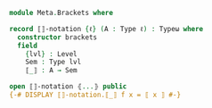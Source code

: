<!--
```agda
open import 1Lab.Type
```
-->

```agda
module Meta.Brackets where
```

```agda
record ⟦⟧-notation {ℓ} (A : Type ℓ) : Typeω where
  constructor brackets
  field
    {lvl} : Level
    Sem : Type lvl
    ⟦_⟧ : A → Sem

open ⟦⟧-notation ⦃...⦄ public
{-# DISPLAY ⟦⟧-notation.⟦_⟧ f x = ⟦ x ⟧ #-}
```
